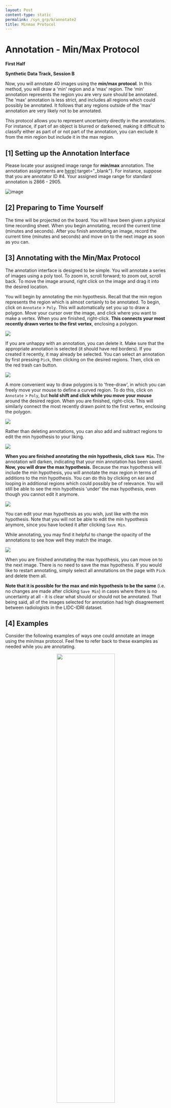 ```yaml
---
layout: Post
content-type: static
permalink: /syn_grp/b/annotate2
title: Minmax Protocol
---
```


# Annotation - Min/Max Protocol
**First Half**

**Synthetic Data Track, Session B**

Now, you will annotate 40 images using the **min/max protocol**. In this method, you will draw
a 'min' region and a 'max' region. The 'min' annotation represents the region you are very sure should
be annotated. The 'max' annotation is less strict, and includes all regions which could possibly be
annotated. It follows that any regions outside of the 'max' annotation are very likely not to be annotated.

This protocol allows you to represent uncertainty directly in the annotations. For instance, if part of an
object is blurred or darkened, making it difficult to classify either as part of or not part of the annotation,
you can exclude it from the min region but include it in the max region.

## [1] Setting up the Annotation Interface
Please locate your assigned image range for **min/max** annotation. The annotation assignments are [here](https://andre-ye.github.io/muadocs/annot_assigns/syn){:target="_blank"}. For instance, suppose that you are annotator ID #4. Your assigned image range for standard annotation is 2866 - 2905.

![image](https://user-images.githubusercontent.com/73039742/196323345-1b360537-1a30-4490-814e-7a856a7bd7d7.png)

## [2] Preparing to Time Yourself

The time will be projected on the board. You will have been given a physical time recording sheet. When you begin annotating, record the current time (minutes and seconds). After you finish annotating an image, record the current time (minutes and seconds) and move on to the next image as soon as you can.

## [3] Annotating with the Min/Max Protocol

The annotation interface is designed to be simple. You will annotate a series of images using a poly tool. To zoom in, scroll forward; to zoom out, scroll back. To move the image around, right click on the image and drag it into the desired location.

You will begin by annotating the min hypothesis. Recall that the min region represents the region which is almost certainly to be annotated. To begin, click on `Annotate` > `Poly`. This will automatically set you up to draw a polygon. Move your cursor over the image, and click where you want to make a vertex. When you are finished, right-click. **This connects your most recently drawn vertex to the first vertex**, enclosing a polygon. 
 
![](/muadocs/assets/img/syn_mm_0_point.gif)

If you are unhappy with an annotation, you can delete it. Make sure that the appropriate annotation is selected (it should have red borders). If you created it recently, it may already be selected. You can select an annotation by first pressing `Pick`, then clicking on the desired regions. Then, click on the red trash can button.

![](/muadocs/assets/img/syn_mm_1_delete.gif)

A more convenient way to draw polygons is to 'free-draw', in which you can freely move your mouse to define a curved region. To do this, click on `Annotate` > `Poly`, but **hold shift and click while you move your mouse** around the desired region. When you are finished, right-click. This will similarly connect the most recently drawn point to the first vertex, enclosing the polygon.

![](/muadocs/assets/img/syn_mm_2_smooth.gif)

Rather than deleting annotations, you can also add and subtract regions to edit the min hypothesis to your liking.

![](/muadocs/assets/img/syn_mm_3_edit_min.gif)

**When you are finished annotating the min hypothesis, click `Save Min`.** The annotation will darken, indicating that your min annotation has been saved. 
**Now, you will draw the max hypothesis.** Because the max hypothesis will include the min hypothesis, you will annotate the max region in terms of additions to the min hypothesis. You can do this by clicking on `Add` and looping in additional regions which could possibly be of relevance. You will still be able to see the min hypothesis 'under' the max hypothesis, even though you cannot edit it anymore. 

![](/muadocs/assets/img/syn_mm_4_create_max.gif)

You can edit your max hypothesis as you wish, just like with the min hypothesis. Note that you will not be able to edit the min hypothesis anymore, since you have locked it after clicking `Save Min`.

While annotating, you may find it helpful to change the opacity of the annotations to see how well they match the image.

![](/muadocs/assets/img/syn_mm_5_compare_opacity.gif)

When you are finished annotating the max hypothesis, you can move on to the next image. There is no need to save the max hypothesis. If you would like to restart annotating, simply select all annotations on the page with `Pick` and delete them all.

**Note that it is possible for the max and min hypothesis to be the same** (i.e. no changes are made after clicking `Save Min`) in cases where there is no uncertainty at all - it is clear what should or should not be annotated. That being said, all of the images selected for annotation had high disagreement between radiologists in the LIDC-IDRI dataset.

## [4] Examples

Consider the following examples of ways one could annotate an image using the min/max protocol. Feel free to refer back to these examples as needed while you are annotating.

<center>
  <img src="/muadocs/assets/img/syn_mm_ex_0.gif" width="60%" />
</center>
<center>
  <img src="/muadocs/assets/img/syn_mm_ex_1.gif" width="60%" />
</center>
<center>
  <img src="/muadocs/assets/img/syn_mm_ex_2.gif" width="60%" />
</center>
<center>
  <img src="/muadocs/assets/img/syn_mm_ex_3.gif" width="60%" />
</center>
<center>
  <img src="/muadocs/assets/img/syn_mm_ex_4.gif" width="60%" />
</center>
<center>
  <img src="/muadocs/assets/img/syn_mm_ex_5.gif" width="60%" />
</center>
<center>
  <img src="/muadocs/assets/img/syn_mm_ex_6.gif" width="60%" />
</center>
<center>
  <img src="/muadocs/assets/img/syn_mm_ex_7.gif" width="60%" />
</center>


## [5] Start Annotating

You may now begin annotating your range. Please ask your session lead if you have any questions or difficulties. You should take at most 30 to 40 seconds for each image, although you may be slower at first as you are acquainting yourself with the annotation interface.

## [6] Experience Survey
After you are finished annotating, please fill out this quick second-half [experience form](https://docs.google.com/forms/d/e/1FAIpQLScDW7b0i7BVqabaOWvjC7lbjJJZsHZi8O1vRs_cybtZRm3jKw/viewform?usp=sf_link){:target="_blank"}.

## [7] Finished?

Your participation session is complete! 🥳 Thanks for participating in this study. Check in with your session lead before leaving. Expect to receive a gift card soon. 
[Let's Go Home →](/muadocs)

